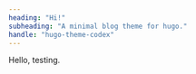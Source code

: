 ```yaml
---
heading: "Hi!"
subheading: "A minimal blog theme for hugo."
handle: "hugo-theme-codex"
---
```

Hello, testing.
